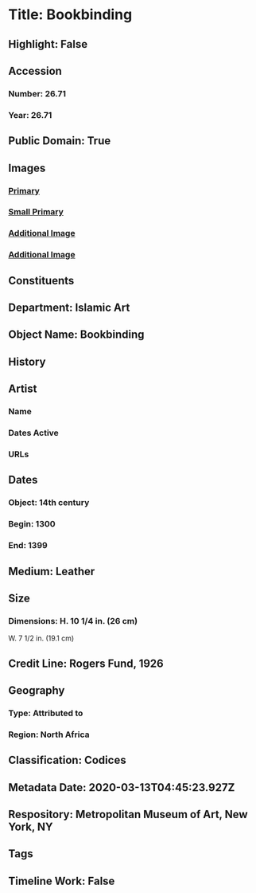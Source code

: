 # Title: Bookbinding
## Highlight: False
## Accession
### Number: 26.71
### Year: 26.71
## Public Domain: True
## Images
### [Primary](https://images.metmuseum.org/CRDImages/is/original/sf26-71a.jpg)
### [Small Primary](https://images.metmuseum.org/CRDImages/is/web-large/sf26-71a.jpg)
### [Additional Image](https://images.metmuseum.org/CRDImages/is/original/63392.jpg)
### [Additional Image](https://images.metmuseum.org/CRDImages/is/original/sf26-71b.jpg)
## Constituents
## Department: Islamic Art
## Object Name: Bookbinding
## History
## Artist
### Name
### Dates Active
### URLs
## Dates
### Object: 14th century
### Begin: 1300
### End: 1399
## Medium: Leather
## Size
### Dimensions: H. 10 1/4 in. (26 cm)
W. 7 1/2 in. (19.1 cm)
## Credit Line: Rogers Fund, 1926
## Geography
### Type: Attributed to
### Region: North Africa
## Classification: Codices
## Metadata Date: 2020-03-13T04:45:23.927Z
## Respository: Metropolitan Museum of Art, New York, NY
## Tags
## Timeline Work: False